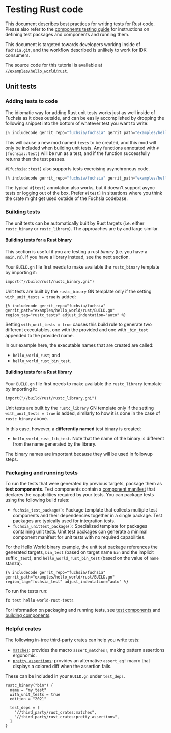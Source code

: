 # Testing Rust code

This document describes best practices for writing tests for Rust code.
Please also refer to the [components testing guide][component-tests] for
instructions on defining test packages and components and running them.

This document is targeted towards developers working inside of `fuchsia.git`,
and the workflow described is unlikely to work for IDK consumers.

The source code for this tutorial is available at
[`//examples/hello_world/rust`][example-src].

## Unit tests

### Adding tests to code

The idiomatic way for adding Rust unit tests works just as well inside of
Fuchsia as it does outside, and can be easily accomplished by dropping the
following snippet into the bottom of whatever test you want to write:

```rust
{% includecode gerrit_repo="fuchsia/fuchsia" gerrit_path="examples/hello_world/rust/src/main.rs" region_tag="test_mod" adjust_indentation="auto" %}
```

This will cause a new mod named `tests` to be created, and this mod will only be
included when building unit tests. Any functions annotated with
`#[fuchsia::test]` will be run as a test, and if the function successfully
returns then the test passes.

`#[fuchsia::test]` also supports tests exercising asynchronous code.

```rust
{% includecode gerrit_repo="fuchsia/fuchsia" gerrit_path="examples/hello_world/rust/src/main.rs" region_tag="async_test" adjust_indentation="auto" %}
```

The typical `#[test]` annotation also works, but it doesn't support async tests
or logging out of the box. Prefer `#[test]` in situations where you think the
crate might get used outside of the Fuchsia codebase.

### Building tests

The unit tests can be automatically built by Rust targets (i.e. either
`rustc_binary` or `rustc_library`).  The approaches are by and large similar.

#### Building tests for a Rust binary

This section is useful if you are testing a rust *binary* (i.e. you have a
`main.rs`). If you have a library instead, see the next section.

Your `BUILD.gn` file first needs to make available the `rustc_binary` template
by importing it:

```gn
import("//build/rust/rustc_binary.gni")
```

Unit tests are built by the `rustc_binary` GN template only if the setting
`with_unit_tests = true` is added:

```gn
{% includecode gerrit_repo="fuchsia/fuchsia" gerrit_path="examples/hello_world/rust/BUILD.gn" region_tag="rustc_tests" adjust_indentation="auto" %}
```

Setting `with_unit_tests = true` causes this build rule to generate two
different executables, one with the provided and one with `_bin_test` appended
to the provided name.

In our example here, the executable names that are created are called:

* `hello_world_rust`; and
* `hello_world_rust_bin_test`.

#### Building tests for a Rust library

Your `BUILD.gn` file first needs to make available the `rustc_library` template
by importing it:

```gn
import("//build/rust/rustc_library.gni")
```

Unit tests are built by the `rustc_library` GN template only if the setting
`with_unit_tests = true` is added, similarly to how it is done in the case
of `rustc_binary` above.

In this case, however, a **differently named** test binary is created:

* `hello_world_rust_lib_test`.  Note that the name of the binary is different
  from the name generated by the library.

The binary names are important because they will be used in followup steps.

### Packaging and running tests

To run the tests that were generated by previous targets, package them as
**test components**. Test components contain a
[component manifest][glossary.component-manifest] that declares the capabilities
required by your tests. You can package tests using the following build rules:

*   `fuchsia_test_package()`: Package template that collects multiple test
    components and their dependencies together in a single package.
    Test packages are typically used for integration tests.
*   `fuchsia_unittest_package()`: Specialized template for packages containing
    unit tests. Unit test packages can generate a minimal component manifest for
    unit tests with no required capabilities.

For the Hello World binary example, the unit test package references the
generated targets, `bin_test` (based on target name `bin` and the implicit
suffix `_test`), and `hello_world_rust_bin_test` (based on the value of `name`
stanza).

```gn
{% includecode gerrit_repo="fuchsia/fuchsia" gerrit_path="examples/hello_world/rust/BUILD.gn" region_tag="fuchsia_test" adjust_indentation="auto" %}
```

To run the tests run:

```posix-terminal
fx test hello-world-rust-tests
```

For information on packaging and running tests, see
[test components][component-tests] and [building components][build-tests].

### Helpful crates

The following in-tree third-party crates can help you write tests:

* [`matches`]: provides the macro `assert_matches!`, making pattern assertions ergonomic.
* [`pretty_assertions`]: provides an alternative `assert_eq!` macro that displays a colored diff
  when the assertion fails.

These can be included in your `BUILD.gn` under `test_deps`.

```gn
rustc_binary("bin") {
  name = "my_test"
  with_unit_tests = true
  edition = "2021"

  test_deps = [
    "//third_party/rust_crates:matches",
    "//third_party/rust_crates:pretty_assertions",
  ]
}
```

[build-tests]:/docs/development/components/build.md#test-packages
[component-tests]:/docs/development/testing/components/test_component.md
[example-src]: /examples/hello_world/rust
[glossary.component-manifest]: /docs/glossary/README.md#component-manifest
[`matches`]: https://fuchsia-docs.firebaseapp.com/rust/matches/index.html
[`pretty_assertions`]: https://fuchsia-docs.firebaseapp.com/rust/pretty_assertions/index.html
